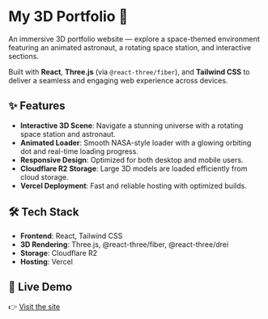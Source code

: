 # My 3D Portfolio 🚀

An immersive 3D portfolio website — explore a space-themed environment featuring an animated astronaut, a rotating space station, and interactive sections.

Built with **React**, **Three.js** (via `@react-three/fiber`), and **Tailwind CSS** to deliver a seamless and engaging web experience across devices.

## ✨ Features
- **Interactive 3D Scene**: Navigate a stunning universe with a rotating space station and astronaut.
- **Animated Loader**: Smooth NASA-style loader with a glowing orbiting dot and real-time loading progress.
- **Responsive Design**: Optimized for both desktop and mobile users.
- **Cloudflare R2 Storage**: Large 3D models are loaded efficiently from cloud storage.
- **Vercel Deployment**: Fast and reliable hosting with optimized builds.

## 🛠️ Tech Stack
- **Frontend**: React, Tailwind CSS
- **3D Rendering**: Three.js, @react-three/fiber, @react-three/drei
- **Storage**: Cloudflare R2
- **Hosting**: Vercel

## 🎥 Live Demo
👉 [Visit the site](https://baidiwang.vercel.app/)  
